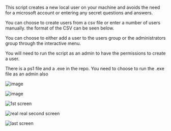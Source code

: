 This script creates a new local user on your machine and avoids the need for a microsoft account or entering any secret questions and answers.

You can choose to create users from a csv file or enter a number of users manually. the format of the CSV can be seen below.

You can choose to either add a user to the users group or the administrators group through the interactive menu.

You will need to run the script as an admin to have the permissions to create a user.

There is a ps1 file and a .exe in the repo. You need to choose to run the .exe file as an admin also


![image](https://user-images.githubusercontent.com/78499920/200179715-f4f96b79-5ee4-4f9a-b6a9-e1d08158ba8d.png)

![image](https://user-images.githubusercontent.com/78499920/200179751-be9e2bd0-670c-4f21-aa43-028ebbc96aee.png)


![1st screen](https://user-images.githubusercontent.com/78499920/199755960-203a234f-a208-422d-8811-ae33ec54506c.PNG)

![real real second screen](https://user-images.githubusercontent.com/78499920/199756062-1c7254aa-2a20-4b51-89ad-2e537b06e2b7.PNG)

![last screen](https://user-images.githubusercontent.com/78499920/199756194-6cf340d3-aada-40b7-a6dd-ff9eda0553cb.PNG)
